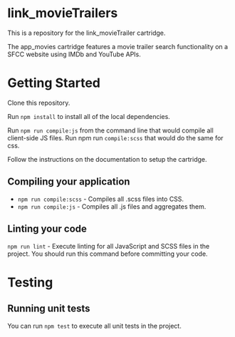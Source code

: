 # link_movieTrailers
This is a repository for the link_movieTrailer cartridge.

The app_movies cartridge features a movie trailer search functionality on a SFCC website using IMDb and YouTube APIs.

# Getting Started
Clone this repository.

Run `npm install` to install all of the local dependencies.

Run `npm run compile:js` from the command line that would compile all client-side JS files. Run npm run `compile:scss` that would do the same for css.

Follow the instructions on the documentation to setup the cartridge.

## Compiling your application

* `npm run compile:scss` - Compiles all .scss files into CSS.
* `npm run compile:js` - Compiles all .js files and aggregates them.

## Linting your code

`npm run lint` - Execute linting for all JavaScript and SCSS files in the project. You should run this command before committing your code.

# Testing
## Running unit tests

You can run `npm test` to execute all unit tests in the project.


